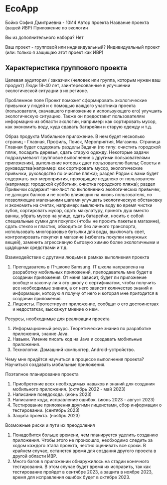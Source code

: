 # EcoApp
Бойко София Дмитриевна - 10И4
Автор проекта
Название проекта (вашей ИВР)
Приложение по экологии

Вы из дополнительного набора?
Нет

Ваш проект - групповой или индивидуальный?
Индивидуальный проект (или: только я защищаю этот проект как ИВР)

Характеристика группового проекта
-

Целевая аудитория / заказчик (человек или группа, которым нужен ваш продукт)
Люди 18-40 лет, заинтересованные в улучшении экологической ситуации в их регионе.

Проблемное поле
Проект поможет сформировать экологические привычки у людей и с помощью каждого участника проекта (пользователя, скачавшего приложение и использующего его) улучшить экологическую ситуацию. Также он предоставит пользователям информацию из области экологии, например: как сортировать мусор, как экономить воду, куда сдавать батарейки и старую одежду и т.д.

Образ продукта
Мобильное приложение. В нем будет несколько страниц - Главная, Профиль, Поиск, Мероприятия, Магазины. Страница Главная будет содержать разделы Задачи (по типу: очистить городской пляж, посадить деревья, сдать старую одежду. Некоторые задачи подразумевают групповое выполнение с другими пользователями приложения), выполнение которых дает пользователю баллы; Советы и руководства(например: как сортировать мусор, экологические привычки, руководство по очистке пляжа); раздел Рядом с вами будет содержать эко-мероприятия, проходящие недалеко от пользователя (например: городской субботник, очистка городского пляжа); раздел Привычки содержит чек-лист по выполнению экологических привычек, не дающих баллов и не особо влияющих на жизнь пользователя, но позволяющие маленькими шагами улучшать экологическую обстановку и экономить на счетах, например: выключить воду во время чистки зубов, сортировать мусор, сдать макулатуру, принять душ вместо ванны, убрать мусор на улице, сдать батарейки, носить с собой специальные сумки для покупок (чтобы не просить пакеты в магазине), сдать стекло и пластик, обходиться без личного транспорта, использовать многоразовые бутылки для воды, выключать свет, контролировать покупки в магазине (избегать покупки ненужных вещей), заменить агрессивную бытовую химию более экологичными и щадящими средствами и т.д.

Взаимодействие с другими людьми в рамках выполнения проекта
1. Преподаватель в IT-школе Samsung. IT школа направлена на разработку мобильных приложений, преподаватель мне будет в создании приложения. От меня зависит, будет ли приложение вообще и закончу ли я эту школу с сертификатом, чтобы получить все необходимые знания, а от него зависит количество знаний и информации, которую я получу от него и которая мне пригодится в создании приложения.
2. Лицеисты. Протестируют приложение, сообщат о его достоинствах и недостатках, выскажут мнение о нем.

Ресурсы, необходимые для реализации проекта
1. Информационный ресурс. Теоретические знания по разработке приложения, знание Java.
2. Навыки. Умение писать код на Java и создавать мобильные приложения.
3. Технологии. Домашний компьютер, Android-устройство.

Чему мне придётся научиться в процессе выполнения проекта?
Научиться создавать мобильные приложения.

Поэтапное планирование проекта
1. Приобретение всех необходимых навыков и знаний для создания мобильного приложения. (октябрь 2022 - май 2023)
2. Написание псевдокода. (июнь 2023)
3. Написание кода, исправление ошибок. (июнь 2023 - август 2023)
4. Тестирование приложения другими лицеистами, сбор информации о тестировании. (сентябрь 2023)
5. Защита проекта. (ноябрь 2023)

Возможные риски и пути их преодоления
1. Понадобится больше времени, чем планируется уделить созданию приложения. Чтобы этого не произошло, необходимо следить за ходом каждого этапа проекта, честно оценивать все сроки. В крайнем случае, останется время для создания другого проекта в другой области ИВР.
2. Много багов в приложении обнаружилось на стадии конечного тестирования. В этом случае будет время их исправить, так как тестирование пройдет в сентябре 2023, а защита в ноябре 2023, время для исправления ошибок будет в октябре 2023.
